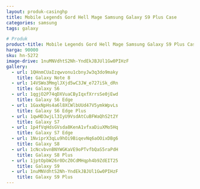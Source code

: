 ```yaml
---
layout: produk-casinghp
title: Mobile Legends Gord Hell Mage Samsung Galaxy S9 Plus Case
categories: samsung
tags: galaxy

# Produk
product-title: Mobile Legends Gord Hell Mage Samsung Galaxy S9 Plus Case
harga: 90000
sku: hn-5272
image-drive: 1nuMNVdhtS2Nh-YndEkJBJUl1Gw0PIHzF
gallery:
  - url: 1QHnmCUaIzqwvonu1cbnyJw3q3do9maky
    title: Galaxy Note 8
  - url: 14VSWo3MmglJXjd5wC3JW_e727iSk_dRn
    title: Galaxy S6
  - url: 1qgjO2P74qDXVuaCByIqxfXrrsSe0jEwd
    title: Galaxy S6 Edge
  - url: 1GaxNpHs4a6l8XCWlbUUd47V5ymkWpvLs
    title: Galaxy S6 Edge Plus
  - url: 1qwHD3wjLl3IyU9VsdAtCuBFWaQhS2t2Y
    title: Galaxy S7
  - url: 1p4fVqHdsGVsda8KenA1vfxaDiuXMo5Hq
    title: Galaxy S7 Edge
  - url: 1NviprX3qLu9hOi9BiqevNq6aOOixDBg6
    title: Galaxy S8
  - url: 1cNcvbvnBNYWGKaVE9oPTvfbQaS5raPdH
    title: Galaxy S8 Plus
  - url: 1jptOpbW26r0DcZ0CdMHqph4b9ZdEIT25
    title: Galaxy S9
  - url: 1nuMNVdhtS2Nh-YndEkJBJUl1Gw0PIHzF
    title: Galaxy S9 Plus
---
```


